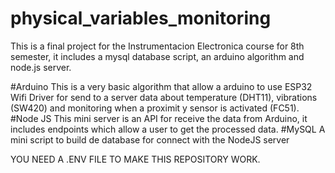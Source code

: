 # physical_variables_monitoring
This is a final project for the Instrumentacion Electronica course for 8th semester, it includes a mysql database script, an arduino algorithm and node.js server.

#Arduino
This is a very basic algorithm that allow a arduino to use ESP32 Wifi Driver for send to a server data about temperature (DHT11), vibrations (SW420) and monitoring when a proximit y sensor is activated (FC51).
#Node JS
This mini server is an API for receive the data from Arduino, it includes endpoints which allow a user to get the processed data.
#MySQL
A mini script to build de database for connect with the NodeJS server

YOU NEED A .ENV FILE TO MAKE THIS REPOSITORY WORK.
